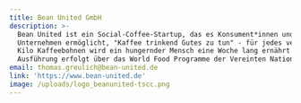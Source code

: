 ```yaml
---
title: Bean United GmbH
description: >-
  Bean United ist ein Social-Coffee-Startup, das es Konsument*innen und
  Unternehmen ermöglicht, "Kaffee trinkend Gutes zu tun" - für jedes verkaufte
  Kilo Kaffeebohnen wird ein hungernder Mensch eine Woche lang ernährt. Die
  Ausführung erfolgt über das World Food Programme der Vereinten Nationen.
email: thomas.greulich@bean-united.de
link: 'https://www.bean-united.de'
image: /uploads/logo_beanunited-tscc.png
---
```


